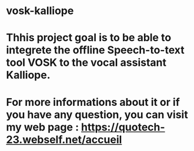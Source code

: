 # vosk-kalliope


# Thhis project goal is to be able to integrete the offline Speech-to-text tool VOSK to the vocal assistant Kalliope.

# For more informations about it or if you have any question, you can visit my web page : https://quotech-23.webself.net/accueil
